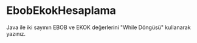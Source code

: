 # EbobEkokHesaplama

Java ile iki sayının EBOB ve EKOK değerlerini "While Döngüsü" kullanarak yazınız.
